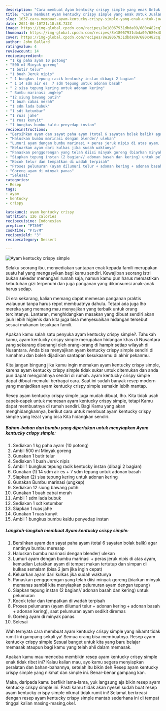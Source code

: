 ```yaml
---
description: "Cara membuat Ayam kentucky crispy simple yang enak Untuk Jualan"
title: "Cara membuat Ayam kentucky crispy simple yang enak Untuk Jualan"
slug: 1037-cara-membuat-ayam-kentucky-crispy-simple-yang-enak-untuk-jualan
date: 2021-06-10T21:18:58.732Z
image: https://img-global.cpcdn.com/recipes/8e18067931dbda09/680x482cq70/ayam-kentucky-crispy-simple-foto-resep-utama.jpg
thumbnail: https://img-global.cpcdn.com/recipes/8e18067931dbda09/680x482cq70/ayam-kentucky-crispy-simple-foto-resep-utama.jpg
cover: https://img-global.cpcdn.com/recipes/8e18067931dbda09/680x482cq70/ayam-kentucky-crispy-simple-foto-resep-utama.jpg
author: John Ballard
ratingvalue: 4
reviewcount: 14
recipeingredient:
- "1 kg paha ayam 10 potong"
- "500 ml Minyak goreng"
- "1 butir telur"
- "1 buah Jeruk nipis"
- " 1 bungkus tepung racik kentucky instan dibagi 2 bagian"
- " 1 14 sdm air es  7 sdm tepung untuk adonan basah"
- " 2 sisa tepung kering untuk adonan kering"
- " Bumbu marinasi ungkep"
- "12 siung bawang putih"
- "1 buah cabai merah"
- "1 sdm lada bubuk"
- "1 sdt ketumbar"
- "1 ruas jahe"
- "1 ruas kunyit"
- "1 bungkus bumbu kaldu penyedap instan"
recipeinstructions:
- "Bersihkan ayam dan sayat paha ayam (total 6 sayatan bolak balik) agar nantinya bumbu meresap"
- "Haluskan bumbu marinasi dengan blender/ ulekan"
- "Lumuri ayam dengan bumbu marinasi + peras jeruk nipis di atas ayam, kemudian Letakkan ayam di tempat makan tertutup dan simpan di kulkas semalam (bisa 2 jam jika ingin cepat)"
- "Keluarkan ayam dari kulkas jika sudah waktunya"
- "Panaskan penggorengan yang telah diisi minyak goreng (biarkan minyak memanas sambil kita menyiapkan pelumuran ayam dengan tepung)"
- "Siapkan tepung instan (2 bagian// adonan basah dan kering) untuk pelumuran"
- "Kocok telur dan tempatkan di wadah terpisah"
- "Proses pelumuran (ayam dilumuri telur + adonan kering + adonan basah + adonan kering), saat pelumuran ayam sedikit diremas"
- "Goreng ayam di minyak panas"
- "Selesai"
categories:
- Resep
tags:
- ayam
- kentucky
- crispy

katakunci: ayam kentucky crispy 
nutrition: 126 calories
recipecuisine: Indonesian
preptime: "PT30M"
cooktime: "PT57M"
recipeyield: "3"
recipecategory: Dessert

---
```



![Ayam kentucky crispy simple](https://img-global.cpcdn.com/recipes/8e18067931dbda09/680x482cq70/ayam-kentucky-crispy-simple-foto-resep-utama.jpg)

Selaku seorang ibu, menyediakan santapan enak kepada famili merupakan suatu hal yang mengasyikan bagi kamu sendiri. Kewajiban seorang istri bukan sekedar menangani rumah saja, namun kamu pun harus memastikan kebutuhan gizi terpenuhi dan juga panganan yang dikonsumsi anak-anak harus sedap.

Di era  sekarang, kalian memang dapat memesan panganan praktis walaupun tanpa harus repot membuatnya dahulu. Tetapi ada juga lho mereka yang memang mau menyajikan yang terbaik untuk orang tercintanya. Lantaran, menghidangkan masakan yang dibuat sendiri akan jauh lebih higienis dan kita juga bisa menyesuaikan hidangan tersebut sesuai makanan kesukaan famili. 



Apakah kamu salah satu penyuka ayam kentucky crispy simple?. Tahukah kamu, ayam kentucky crispy simple merupakan hidangan khas di Nusantara yang sekarang disenangi oleh orang-orang di hampir setiap wilayah di Nusantara. Anda bisa menyajikan ayam kentucky crispy simple sendiri di rumahmu dan boleh dijadikan santapan kesukaanmu di akhir pekanmu.

Kita jangan bingung jika kamu ingin memakan ayam kentucky crispy simple, karena ayam kentucky crispy simple tidak sukar untuk ditemukan dan anda pun dapat mengolahnya sendiri di rumah. ayam kentucky crispy simple dapat dibuat memalui berbagai cara. Saat ini sudah banyak resep modern yang menjadikan ayam kentucky crispy simple semakin lebih mantap.

Resep ayam kentucky crispy simple juga mudah dibuat, lho. Kita tidak usah capek-capek untuk memesan ayam kentucky crispy simple, tetapi Kamu dapat membuatnya di rumah sendiri. Bagi Kamu yang akan menghidangkannya, berikut cara untuk membuat ayam kentucky crispy simple yang lezat yang bisa Kita hidangkan sendiri.

<!--inarticleads1-->

##### Bahan-bahan dan bumbu yang diperlukan untuk menyiapkan Ayam kentucky crispy simple:

1. Sediakan 1 kg paha ayam (10 potong)
1. Ambil 500 ml Minyak goreng
1. Gunakan 1 butir telur
1. Sediakan 1 buah Jeruk nipis
1. Ambil  1 bungkus tepung racik kentucky instan (dibagi 2 bagian)
1. Gunakan  (1) 14 sdm air es + 7 sdm tepung untuk adonan basah
1. Siapkan  (2) sisa tepung kering untuk adonan kering
1. Gunakan  Bumbu marinasi (ungkep)
1. Sediakan 12 siung bawang putih
1. Gunakan 1 buah cabai merah
1. Ambil 1 sdm lada bubuk
1. Sediakan 1 sdt ketumbar
1. Siapkan 1 ruas jahe
1. Gunakan 1 ruas kunyit
1. Ambil 1 bungkus bumbu kaldu penyedap instan




<!--inarticleads2-->

##### Langkah-langkah membuat Ayam kentucky crispy simple:

1. Bersihkan ayam dan sayat paha ayam (total 6 sayatan bolak balik) agar nantinya bumbu meresap
1. Haluskan bumbu marinasi dengan blender/ ulekan
1. Lumuri ayam dengan bumbu marinasi + peras jeruk nipis di atas ayam, kemudian Letakkan ayam di tempat makan tertutup dan simpan di kulkas semalam (bisa 2 jam jika ingin cepat)
1. Keluarkan ayam dari kulkas jika sudah waktunya
1. Panaskan penggorengan yang telah diisi minyak goreng (biarkan minyak memanas sambil kita menyiapkan pelumuran ayam dengan tepung)
1. Siapkan tepung instan (2 bagian// adonan basah dan kering) untuk pelumuran
1. Kocok telur dan tempatkan di wadah terpisah
1. Proses pelumuran (ayam dilumuri telur + adonan kering + adonan basah + adonan kering), saat pelumuran ayam sedikit diremas
1. Goreng ayam di minyak panas
1. Selesai




Wah ternyata cara membuat ayam kentucky crispy simple yang nikamt tidak rumit ini gampang sekali ya! Semua orang bisa membuatnya. Resep ayam kentucky crispy simple Sesuai banget untuk kita yang baru belajar memasak ataupun bagi kamu yang telah ahli dalam memasak.

Apakah kamu mau mencoba membikin resep ayam kentucky crispy simple enak tidak ribet ini? Kalau kalian mau, ayo kamu segera menyiapkan peralatan dan bahan-bahannya, setelah itu bikin deh Resep ayam kentucky crispy simple yang nikmat dan simple ini. Benar-benar gampang kan. 

Maka, daripada kamu berfikir lama-lama, yuk langsung aja bikin resep ayam kentucky crispy simple ini. Pasti kamu tiidak akan nyesel sudah buat resep ayam kentucky crispy simple nikmat tidak rumit ini! Selamat berkreasi dengan resep ayam kentucky crispy simple mantab sederhana ini di tempat tinggal kalian masing-masing,oke!.

